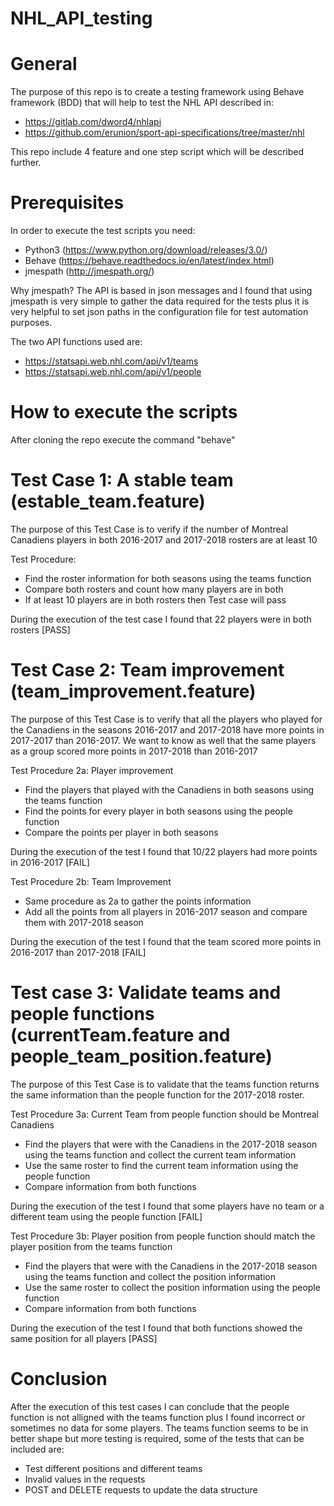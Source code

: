 # NHL_API_testing

# General
The purpose of this repo is to create a testing framework using Behave framework (BDD) that will help to test the NHL API described in:

- https://gitlab.com/dword4/nhlapi
- https://github.com/erunion/sport-api-specifications/tree/master/nhl

This repo include 4 feature  and one step script which will be described further.

# Prerequisites
In order to execute the test scripts you need:

- Python3 (https://www.python.org/download/releases/3.0/)
- Behave (https://behave.readthedocs.io/en/latest/index.html)
- jmespath (http://jmespath.org/)

Why jmespath? The API is based in json messages and I found that using jmespath is very simple to gather the data required 
for the tests plus it is very helpful to set json paths in the configuration file for test automation purposes.

The two API functions used are:

- https://statsapi.web.nhl.com/api/v1/teams
- https://statsapi.web.nhl.com/api/v1/people

# How to execute the scripts
After cloning the repo execute the command "behave"

# Test Case 1: A stable team (estable_team.feature)
The purpose of this Test Case is to verify if the number of Montreal Canadiens players in both 2016-2017 and 2017-2018 rosters are at least 10

Test Procedure:
- Find the roster information for both seasons using the teams function
- Compare both rosters and count how many players are in both
- If at least 10 players are in both rosters then Test case will pass

During the execution of the test case I found that 22 players were in both rosters [PASS]

# Test Case 2: Team improvement (team_improvement.feature)
The purpose of this Test Case is to verify that all the  players who played for the Canadiens in the seasons 2016-2017 and 2017-2018
have more points in 2017-2017 than 2016-2017. We want to know as well that the same players as a group scored more points in 
2017-2018 than 2016-2017

Test Procedure 2a: Player improvement
- Find the players that played with the Canadiens in both seasons using the teams function
- Find the points for every player in both seasons using the people function
- Compare the points per player in both seasons

During the execution of the test I found that 10/22 players had more points in 2016-2017 [FAIL]

Test Procedure 2b: Team Improvement
- Same procedure as 2a to gather the points information
- Add all the points from all players in 2016-2017 season and compare them with 2017-2018 season

During the execution of the test I found that the team scored more points in 2016-2017 than 2017-2018 [FAIL]

# Test case 3: Validate teams and people functions (currentTeam.feature and people_team_position.feature)
The purpose of this Test Case is to validate that the teams function returns the same information than the people function for the 2017-2018 roster.

Test Procedure 3a: Current Team from people function should be Montreal Canadiens
- Find the players that were with the Canadiens in the 2017-2018 season using the teams function and collect the current team information
- Use the same roster to find the current team information using the people function
- Compare information from both functions

During the execution of the test I found that some players have no team or a different team using the people function [FAIL]

Test Procedure 3b: Player position from people function should match the player position from the teams function
- Find the players that were with the Canadiens in the 2017-2018 season using the teams function and collect the position information
- Use the same roster to collect the position information using the people function
- Compare information from both functions

During the execution of the test I found that both functions showed the same position for all players [PASS]

# Conclusion
After the execution of this test cases I can conclude that the people function is not alligned with the teams function plus I found incorrect or sometimes no data
for some players.
The teams function seems to be in better shape but more testing is required, some of the tests that can be included are:

- Test different positions and different teams
- Invalid values in the requests
- POST and DELETE requests to update the data structure
